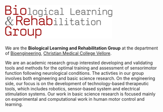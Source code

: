 ![BioRehab Group](images/logo.png)
---

We are the **Biological Learning and Rehabilitation Group** at the department of [Bioengineering](http://www.bioe-cmcvellore.in/), [Christian Medical College Vellore](http://www.cmch-vellore.edu/).

We are an academic research group interested developing and validating tools and methods for the optimal training and assessment of sensorimotor function following neurological conditions. The activties in our group involves both engineering and basic science research. On the engineering side, our focus is on the development of technology-based therapeutic tools, which includes robotics, sensor-based system and electrical stimulation systems. Our work in basic science research is focused mainly on experimental and computational work in human motor control and learning.